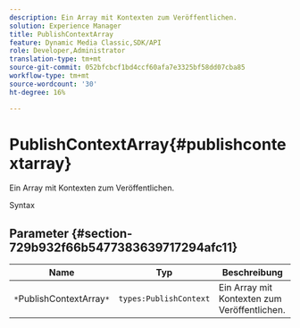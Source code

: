 ```yaml
---
description: Ein Array mit Kontexten zum Veröffentlichen.
solution: Experience Manager
title: PublishContextArray
feature: Dynamic Media Classic,SDK/API
role: Developer,Administrator
translation-type: tm+mt
source-git-commit: 052bfcbcf1bd4ccf60afa7e3325bf58dd07cba85
workflow-type: tm+mt
source-wordcount: '30'
ht-degree: 16%

---
```



# PublishContextArray{#publishcontextarray}

Ein Array mit Kontexten zum Veröffentlichen.

Syntax

## Parameter {#section-729b932f66b5477383639717294afc11}

| Name | Typ | Beschreibung |
|---|---|---|
| `*`PublishContextArray`*` | `types:PublishContext` | Ein Array mit Kontexten zum Veröffentlichen. |

